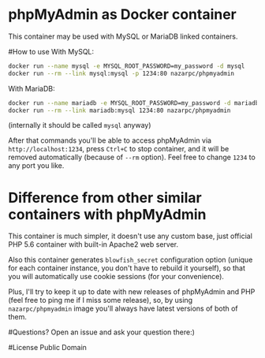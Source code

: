 # phpMyAdmin as Docker container
This container may be used with MySQL or MariaDB linked containers.

#How to use
With MySQL:
```bash
docker run --name mysql -e MYSQL_ROOT_PASSWORD=my_password -d mysql
docker run --rm --link mysql:mysql -p 1234:80 nazarpc/phpmyadmin
```

With MariaDB:
```bash
docker run --name mariadb -e MYSQL_ROOT_PASSWORD=my_password -d mariadb
docker run --rm --link mariadb:mysql 1234:80 nazarpc/phpmyadmin
```
(internally it should be called `mysql` anyway)

After that commands you'll be able to access phpMyAdmin via `http://localhost:1234`, press `Ctrl+C` to stop container, and it will be removed automatically (because of `--rm` option). Feel free to change `1234` to any port you like.

# Difference from other similar containers with phpMyAdmin
This container is much simpler, it doesn't use any custom base, just official PHP 5.6 container with built-in Apache2 web server.

Also this container generates `blowfish_secret` configuration option (unique for each container instance, you don't have to rebuild it yourself), so that you will automatically use cookie sessions (for your convenience).

Plus, I'll try to keep it up to date with new releases of phpMyAdmin and PHP (feel free to ping me if I miss some release), so, by using `nazarpc/phpmyadmin` image you'll always have latest versions of both of them.

#Questions?
Open an issue and ask your question there:)

#License
Public Domain
